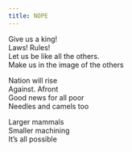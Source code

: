 ```yaml
---
title: NOPE
---
```


Give us a king!\
Laws! Rules!\
Let us be like all the others.\
Make us in the image of the others

Nation will rise\
Against. Afront\
Good news for all poor\
Needles and camels too

Larger mammals\
Smaller machining\
It’s all possible
